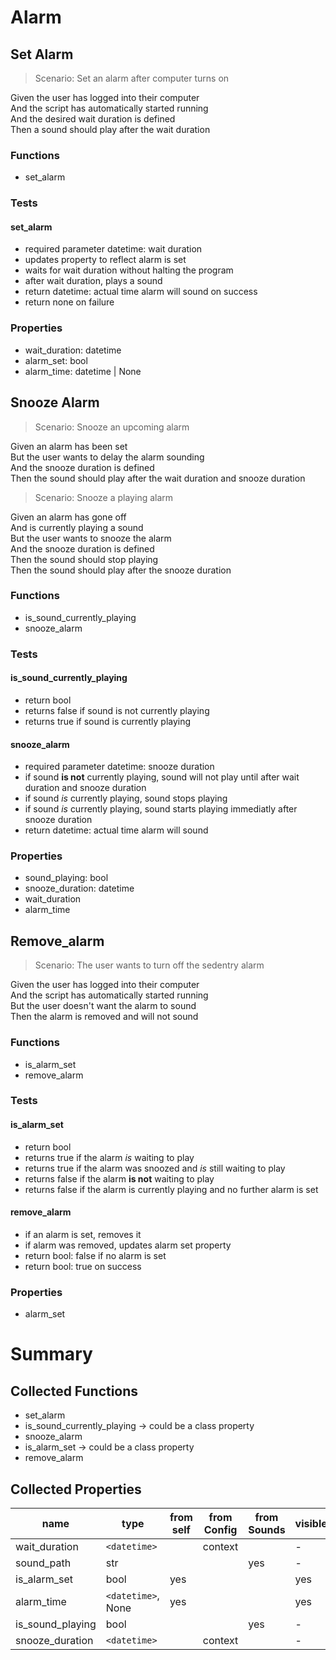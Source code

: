 # Alarm

## Set Alarm

> Scenario: Set an alarm after computer turns on

Given the user has logged into their computer  
And the script has automatically started running  
And the desired wait duration is defined  
Then a sound should play after the wait duration

### Functions

- set_alarm

### Tests

#### set_alarm

- required parameter datetime: wait duration
- updates property to reflect alarm is set
- waits for wait duration without halting the program
- after wait duration, plays a sound
- return datetime: actual time alarm will sound on success
- return none on failure

### Properties

- wait_duration: datetime
- alarm_set: bool
- alarm_time: datetime | None

## Snooze Alarm

> Scenario: Snooze an upcoming alarm

Given an alarm has been set  
But the user wants to delay the alarm sounding  
And the snooze duration is defined  
Then the sound should play after the wait duration and snooze duration

> Scenario: Snooze a playing alarm

Given an alarm has gone off  
And is currently playing a sound  
But the user wants to snooze the alarm  
And the snooze duration is defined  
Then the sound should stop playing  
Then the sound should play after the snooze duration

### Functions

- is_sound_currently_playing
- snooze_alarm

### Tests

#### is_sound_currently_playing

- return bool
- returns false if sound is not currently playing
- returns true if sound is currently playing

#### snooze_alarm

- required parameter datetime: snooze duration
- if sound **is not** currently playing, sound will not play until after wait duration and snooze duration
- if sound _is_ currently playing, sound stops playing
- if sound _is_ currently playing, sound starts playing immediatly after snooze duration
- return datetime: actual time alarm will sound

### Properties

- sound_playing: bool
- snooze_duration: datetime
- wait_duration
- alarm_time

## Remove_alarm

> Scenario: The user wants to turn off the sedentry alarm

Given the user has logged into their computer  
And the script has automatically started running  
But the user doesn't want the alarm to sound  
Then the alarm is removed and will not sound

### Functions

- is_alarm_set
- remove_alarm

### Tests

#### is_alarm_set

- return bool
- returns true if the alarm _is_ waiting to play
- returns true if the alarm was snoozed and _is_ still waiting to play
- returns false if the alarm **is not** waiting to play
- returns false if the alarm is currently playing and no further alarm is set

#### remove_alarm

- if an alarm is set, removes it
- if alarm was removed, updates alarm set property
- return bool: false if no alarm is set
- return bool: true on success

### Properties

- alarm_set

# Summary

## Collected Functions

- set_alarm
- is_sound_currently_playing -> could be a class property
- snooze_alarm
- is_alarm_set -> could be a class property
- remove_alarm

## Collected Properties

| name             | type               | from self | from Config | from Sounds | visible? |
| ---------------- | ------------------ | --------- | ----------- | ----------- | -------- |
| wait_duration    | `<datetime>`       |           | context     |             | -        |
| sound_path       | str                |           |             | yes         | -        |
| is_alarm_set     | bool               | yes       |             |             | yes      |
| alarm_time       | `<datetime>`, None | yes       |             |             | yes      |
| is_sound_playing | bool               |           |             | yes         | -        |
| snooze_duration  | `<datetime>`       |           | context     |             | -        |
